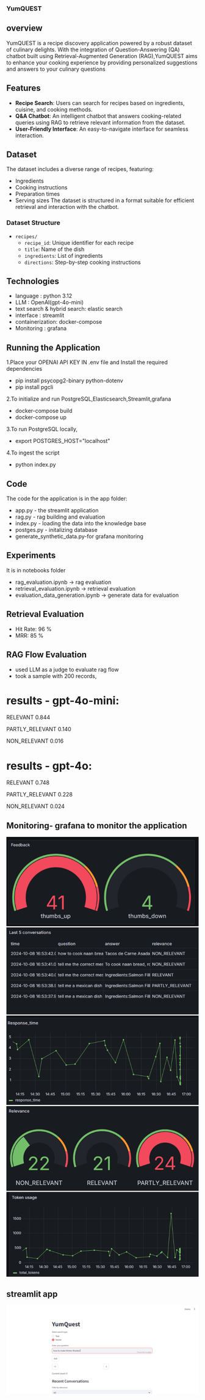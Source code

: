 ### YumQUEST

## overview
YumQUEST is a recipe discovery application powered by a robust dataset of culinary delights. With the integration of Question-Answering (QA)
chatbot built using Retrieval-Augmented Generation (RAG),YumQUEST aims to enhance your cooking experience by providing personalized suggestions and answers to your culinary questions

## Features

- **Recipe Search**: Users can search for recipes based on ingredients, cuisine, and cooking methods.
- **Q&A Chatbot**: An intelligent chatbot that answers cooking-related queries using RAG to retrieve relevant information from the dataset.
- **User-Friendly Interface**: An easy-to-navigate interface for seamless interaction.

## Dataset

The dataset includes a diverse range of recipes, featuring:

- Ingredients
- Cooking instructions
- Preparation times
- Serving sizes
The dataset is structured in a format suitable for efficient retrieval and interaction with the chatbot.

### Dataset Structure

- `recipes/`
  - `recipe_id`: Unique identifier for each recipe
  - `title`: Name of the dish
  - `ingredients`: List of ingredients
  - `directions`: Step-by-step cooking instructions
 
## Technologies 
  - language : python 3.12
  - LLM : OpenAI(gpt-4o-mini)
  - text search & hybrid search: elastic search
  - interface : streamlit
  - containerization: docker-compose
  - Monitoring : grafana


  ## Running the Application

1.Place your OPENAI API KEY IN .env file and Install the required dependencies
 - pip install psycopg2-binary python-dotenv
 - pip install pgcli

2.To initialize and run PostgreSQL,Elasticsearch,Streamlit,grafana
   - docker-compose build
   - docker-compose up

3.To run PostgreSQL locally,
   -  export POSTGRES_HOST="localhost"

4.To ingest the script
   -  python index.py
     
  ## Code
The code for the application is in the app folder:

- app.py - the streamlit application
- rag.py - rag building and evaluation
- index.py - loading the data into the knowledge base
- postges.py - initalizing database
- generate_synthetic_data.py-for grafana monitoring

## Experiments
  It is in notebooks folder
  - rag_evaluation.ipynb ->  rag evaluation
  - retrieval_evaluation.ipynb -> retrieval evaluation
  - evaluation_data_generation.ipynb -> generate data for evaluation

## Retrieval Evaluation
  - Hit Rate: 96 %
  - MRR: 85 %

## RAG Flow Evaluation
 - used LLM as a judge to evaluate rag flow
 - took a sample with 200 records, 
 
 # results - gpt-4o-mini:
 
 RELEVANT           0.844
 
 PARTLY_RELEVANT    0.140
 
 NON_RELEVANT       0.016
 

# results - gpt-4o:

RELEVANT           0.748

PARTLY_RELEVANT    0.228

NON_RELEVANT       0.024

## Monitoring- grafana to monitor the application
![Alt text](https://github.com/slv-ai/YumQuest/blob/main/img2.png) 
![Alt text](https://github.com/slv-ai/YumQuest/blob/main/img4.png)
![Alt text](https://github.com/slv-ai/YumQuest/blob/main/img3.png)
![Alt text](https://github.com/slv-ai/YumQuest/blob/main/img5.png)
![Alt text](https://github.com/slv-ai/YumQuest/blob/main/img7.png)


## streamlit app

![Alt text](https://github.com/slv-ai/YumQuest/blob/main/img1.png)






